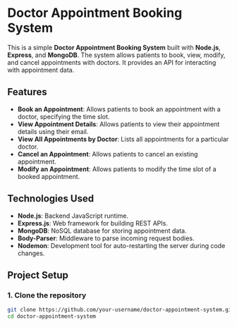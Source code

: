 # Doctor Appointment Booking System

This is a simple **Doctor Appointment Booking System** built with **Node.js**, **Express**, and **MongoDB**. The system allows patients to book, view, modify, and cancel appointments with doctors. It provides an API for interacting with appointment data.

## Features

- **Book an Appointment**: Allows patients to book an appointment with a doctor, specifying the time slot.
- **View Appointment Details**: Allows patients to view their appointment details using their email.
- **View All Appointments by Doctor**: Lists all appointments for a particular doctor.
- **Cancel an Appointment**: Allows patients to cancel an existing appointment.
- **Modify an Appointment**: Allows patients to modify the time slot of a booked appointment.

## Technologies Used

- **Node.js**: Backend JavaScript runtime.
- **Express.js**: Web framework for building REST APIs.
- **MongoDB**: NoSQL database for storing appointment data.
- **Body-Parser**: Middleware to parse incoming request bodies.
- **Nodemon**: Development tool for auto-restarting the server during code changes.

## Project Setup

### 1. Clone the repository

```bash
git clone https://github.com/your-username/doctor-appointment-system.git
cd doctor-appointment-system


